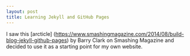 ```yaml
---
layout: post
title: Learning Jekyll and GitHub Pages
---
```

I saw this [arcticle] (https://www.smashingmagazine.com/2014/08/build-blog-jekyll-github-pages) by Barry Clark on Smashing Magazine and decided to use it as a starting point for my own website.
 
